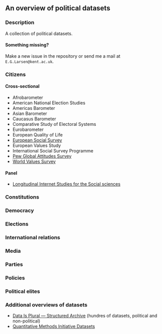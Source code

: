 An overview of political datasets
---

### Description

A collection of political datasets.

#### Something missing?

Make a new issue in the repository or send me a mail at `E.G.Larsen@kent.ac.uk`.

### Citizens

#### Cross-sectional

- Afrobarometer
- American National Election Studies
- Americas Barometer
- Asian Barometer
- Caucasus Barometer
- Comparative Study of Electoral Systems
- Eurobarometer
- European Quality of Life
- [European Social Survey](http://www.europeansocialsurvey.org/)
- European Values Study
- International Social Survey Programme
- [Pew Global Attitudes Survey](http://www.pewglobal.org/datasets/)
- [World Values Survey](http://www.worldvaluessurvey.org/wvs.jsp)

#### Panel

- [Longitudinal Internet Studies for the Social sciences](https://www.lissdata.nl/)

### Constitutions

### Democracy

### Elections

### International relations

### Media

### Parties

### Policies

### Political elites

### Additional overviews of datasets

- [Data Is Plural — Structured Archive](https://docs.google.com/spreadsheets/d/1wZhPLMCHKJvwOkP4juclhjFgqIY8fQFMemwKL2c64vk/edit#gid=0) (hundres of datasets, political and non-political)
- [Quantitative Methods Initiative Datasets](http://www.quantitativemethods.ac.uk/datasets/)
